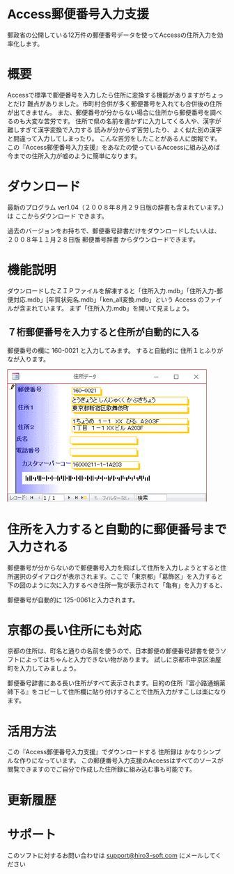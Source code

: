 Access郵便番号入力支援
===========

郵政省の公開している12万件の郵便番号データを使ってAccessの住所入力を効率化します。

# 概要

Accessで標準で郵便番号を入力したら住所に変換する機能がありますがちょっとだけ 難点がありました。市町村合併が多く郵便番号を入れても合併後の住所が出てきません。 また、郵便番号が分からない場合に住所から郵便番号を調べるのも大変な苦労です。 住所で県の名前を書かずに入力してくる人や、漢字が難しすぎて漢字変換で入力する 読みが分からず苦労したり、よく似た別の漢字と間違って入力してしまったり。 こんな苦労をしたことがある人に朗報です。 この『Access郵便番号入力支援』をあなたの使っているAccessに組み込めば 今までの住所入力が嘘のように簡単になります。 

# ダウンロード

最新のプログラム ver1.04（２００８年８月２９日版の辞書も含まれています。）は ここからダウンロード できます。 

過去のバージョンをお持ちで、郵便番号辞書だけをダウンロードしたい人は、
 ２００８年１１月２８日版 郵便番号辞書  からダウンロードできます。

# 機能説明

ダウンロードしたＺＩＰファイルを解凍すると「住所入力.mdb」「住所入力-郵便対応.mdb」[年賀状宛名.mdb」「ken_all変換.mdb」という Access のファイルが含まれています。
まず「住所入力.mdb」を開いて見ましょう。 

## ７桁郵便番号を入力すると住所が自動的に入る

郵便番号の欄に 160-0021 と入力してみます。
すると自動的に 住所１とふりがなが入ります。 


![Alt text](./img/kenall1.png?raw=true "Optional Title")

# 住所を入力すると自動的に郵便番号まで入力される

郵便番号が分からないので郵便番号入力を飛ばして住所を入力しようとすると住所選択のダイアログが表示されます。ここで「東京都」「葛飾区」を入力すると下の図のように次に入力するべき住所一覧が表示されて「亀有」を入力すると、



郵便番号が自動的に 125-0061と入力されます。





# 京都の長い住所にも対応

京都の住所は、町名と通りの名前を使うので、日本郵便の郵便番号辞書を使うソフトによってはちゃんと入力できない物があります。
 試しに京都市中京区油屋町を入力してみましょう。


郵便番号辞書にある長い住所がすべて表示されます。目的の住所『富小路通蛸薬師下る』をコピーして住所欄に貼り付けすることで住所入力がすこしは楽になります。


# 活用方法

この『Access郵便番号入力支援』でダウンロードする 住所録は かなりシンプルな作りになっています。 この郵便番号入力支援のAccessはすべてのソースが閲覧できますのでご自分で作成した住所録に組み込む事も可能です。 

# 更新履歴

# サポート

このソフトに対するお問い合わせは support@hiro3-soft.com にメールしてください
